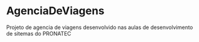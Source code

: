 # AgenciaDeViagens
Projeto de agencia de viagens desenvolvido nas aulas de desenvolvimento de sitemas do PRONATEC
